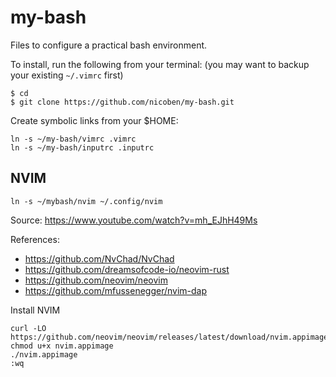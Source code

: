 # my-bash

Files to configure a practical bash environment.

To install, run the following from your terminal: (you may want to backup your
existing `~/.vimrc` first)
```
$ cd
$ git clone https://github.com/nicoben/my-bash.git
```
Create symbolic links from your $HOME:
```
ln -s ~/my-bash/vimrc .vimrc
ln -s ~/my-bash/inputrc .inputrc
```
## NVIM

```
ln -s ~/mybash/nvim ~/.config/nvim
```

Source: https://www.youtube.com/watch?v=mh_EJhH49Ms

References:
- https://github.com/NvChad/NvChad
- https://github.com/dreamsofcode-io/neovim-rust
- https://github.com/neovim/neovim
- https://github.com/mfussenegger/nvim-dap

Install NVIM
```
curl -LO https://github.com/neovim/neovim/releases/latest/download/nvim.appimage
chmod u+x nvim.appimage
./nvim.appimage
:wq
```

